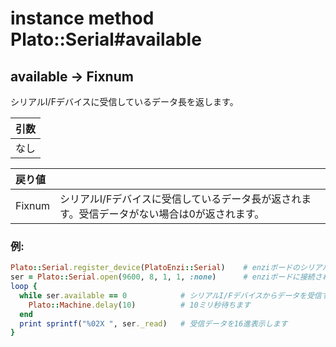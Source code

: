 # instance method Plato::Serial#available

## available -> Fixnum

シリアルI/Fデバイスに受信しているデータ長を返します。  

|引数|
|:--|
|なし|

|戻り値||
|:--|:--|
|Fixnum|シリアルI/Fデバイスに受信しているデータ長が返されます。受信データがない場合は0が返されます。|

### 例:
```Ruby
Plato::Serial.register_device(PlatoEnzi::Serial)    # enziボードのシリアルI/Fデバイスクラスを登録します
ser = Plato::Serial.open(9600, 8, 1, 1, :none)      # enziボードに接続されたシリアルI/Fデバイスをオープンします
loop {
  while ser.available == 0            # シリアルI/Fデバイスからデータを受信するまで
    Plato::Machine.delay(10)          # 10ミリ秒待ちます
  end
  print sprintf("%02X ", ser._read)   # 受信データを16進表示します
}
```

